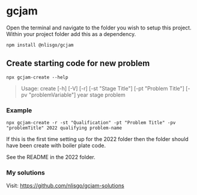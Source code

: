 # gcjam

Open the terminal and navigate to the folder you wish to setup this project. Within your project folder add this as a dependency.

```
npm install @nlisgo/gcjam
```

## Create starting code for new problem

```
npx gcjam-create --help
```

> Usage: create [-h] [-V] [-r] [-st "Stage Title"] [-pt "Problem Title"] [-pv "problemVariable"] year stage problem

### Example

```
npx gcjam-create -r -st "Qualification" -pt "Problem Title" -pv "problemTitle" 2022 qualifying problem-name
```

If this is the first time setting up for the 2022 folder then the folder should have been create with boiler plate code.

See the README in the 2022 folder.

### My solutions

Visit: https://github.com/nlisgo/gcjam-solutions
